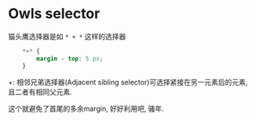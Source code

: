 # Owls selector

猫头鹰选择器是如 `* + *` 这样的选择器

``` css
    *+* {
        margin - top: 5 px;
    }
```

+: 相邻兄弟选择器(Adjacent sibling selector)可选择紧接在另一元素后的元素, 且二者有相同父元素. 

这个就避免了首尾的多余margin, 好好利用吧, 骚年.
